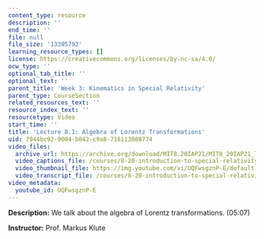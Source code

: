 ```yaml
---
content_type: resource
description: ''
end_time: ''
file: null
file_size: '13395792'
learning_resource_types: []
license: https://creativecommons.org/licenses/by-nc-sa/4.0/
ocw_type: ''
optional_tab_title: ''
optional_text: ''
parent_title: 'Week 3: Kinematics in Special Relativity'
parent_type: CourseSection
related_resources_text: ''
resource_index_text: ''
resourcetype: Video
start_time: ''
title: 'Lecture 8.1: Algebra of Lorentz Transformations'
uid: 7944bc92-9004-b042-c9a8-716113808774
video_files:
  archive_url: https://archive.org/download/MIT8.20IAP21/MIT8_20IAP21_lec08-1_300k.mp4
  video_captions_file: /courses/8-20-introduction-to-special-relativity-january-iap-2021/d82b844b76b354658db4c7f03e208eab_UQFwsgznP-E.vtt
  video_thumbnail_file: https://img.youtube.com/vi/UQFwsgznP-E/default.jpg
  video_transcript_file: /courses/8-20-introduction-to-special-relativity-january-iap-2021/5c9b8a21b79b9d8425299b41c703b8cf_UQFwsgznP-E.pdf
video_metadata:
  youtube_id: UQFwsgznP-E
---
```


**Description:** We talk about the algebra of Lorentz transformations. (05:07)

**Instructor:** Prof. Markus Klute

